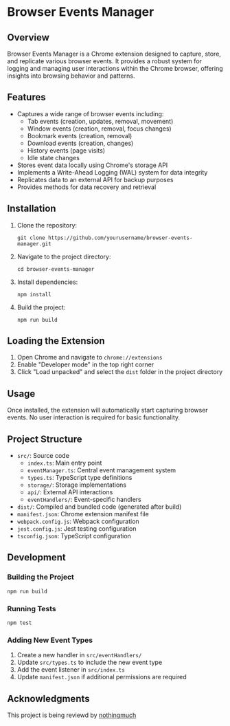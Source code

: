 # Browser Events Manager

## Overview

Browser Events Manager is a Chrome extension designed to capture, store, and replicate various browser events. It provides a robust system for logging and managing user interactions within the Chrome browser, offering insights into browsing behavior and patterns.

## Features

- Captures a wide range of browser events including:
  - Tab events (creation, updates, removal, movement)
  - Window events (creation, removal, focus changes)
  - Bookmark events (creation, removal)
  - Download events (creation, changes)
  - History events (page visits)
  - Idle state changes
- Stores event data locally using Chrome's storage API
- Implements a Write-Ahead Logging (WAL) system for data integrity
- Replicates data to an external API for backup purposes
- Provides methods for data recovery and retrieval

## Installation

1. Clone the repository:
   ```
   git clone https://github.com/yourusername/browser-events-manager.git
   ```
2. Navigate to the project directory:
   ```
   cd browser-events-manager
   ```
3. Install dependencies:
   ```
   npm install
   ```
4. Build the project:
   ```
   npm run build
   ```

## Loading the Extension

1. Open Chrome and navigate to `chrome://extensions`
2. Enable "Developer mode" in the top right corner
3. Click "Load unpacked" and select the `dist` folder in the project directory

## Usage

Once installed, the extension will automatically start capturing browser events. No user interaction is required for basic functionality.

## Project Structure

- `src/`: Source code
  - `index.ts`: Main entry point
  - `eventManager.ts`: Central event management system
  - `types.ts`: TypeScript type definitions
  - `storage/`: Storage implementations
  - `api/`: External API interactions
  - `eventHandlers/`: Event-specific handlers
- `dist/`: Compiled and bundled code (generated after build)
- `manifest.json`: Chrome extension manifest file
- `webpack.config.js`: Webpack configuration
- `jest.config.js`: Jest testing configuration
- `tsconfig.json`: TypeScript configuration

## Development

### Building the Project
```
npm run build
```


### Running Tests
```
npm test
```


### Adding New Event Types

1. Create a new handler in `src/eventHandlers/`
2. Update `src/types.ts` to include the new event type
3. Add the event listener in `src/index.ts`
4. Update `manifest.json` if additional permissions are required

## Acknowledgments

This project is being reviewd by [nothingmuch](https://github.com/nothingmuch)